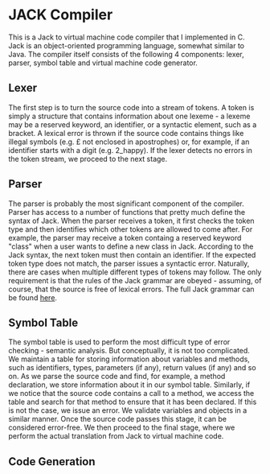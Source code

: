 # JACK Compiler

This is a Jack to virtual machine code compiler that I implemented in C. Jack is an object-oriented programming language, somewhat similar to Java.
The compiler itself consists of the following 4 components: lexer, parser, symbol table and virtual machine code generator. 

## Lexer
The first step is to turn the source code into a stream of tokens. A token is simply a structure that contains information about one lexeme - a lexeme may be a reserved keyword, an identifier, or a syntactic element, such as a bracket. A lexical error is thrown if the source code contains things like illegal symbols (e.g. £ not enclosed in apostrophes) or, for example, if an identifier starts with a digit (e.g. 2_happy). If the lexer detects no errors in the token stream, we proceed to the next stage.

## Parser
The parser is probably the most significant component of the compiler. Parser has access to a number of functions that pretty much define the syntax of Jack. When the parser receives a token, it first checks the token type and then identifies which other tokens are allowed to come after. For example, the parser may receive a token containg a reserved keyword "class" when a user wants to define a new class in Jack. According to the Jack syntax, the next token must then contain an identifier. If the expected token type does not match, the parser issues a syntactic error. Naturally, there are cases when multiple different types of tokens may follow. The only requirement is that the rules of the Jack grammar are obeyed - assuming, of course, that the source is free of lexical errors. The full Jack grammar can be found
[here](https://drive.google.com/file/d/1ujgcS7GoI-zu56FxhfkTAvEgZ6JT7Dxl/view).

## Symbol Table
The symbol table is used to perform the most difficult type of error checking - semantic analysis. But conceptually, it is not too complicated. We maintain a table for storing information about variables and methods, such as identifiers, types, parameters (if any), return values (if any) and so on. As we parse the source code and find, for example, a method declaration, we store information about it in our symbol table. Similarly, if we notice that the source code contains a call to a method, we access the table and search for that method to ensure that it has been declared. If this is not the case, we issue an error. We validate variables and objects in a similar manner. Once the source code passes this stage, it can be considered error-free. We then proceed to the final stage, where we perform the actual translation from Jack to virtual machine code.

## Code Generation
